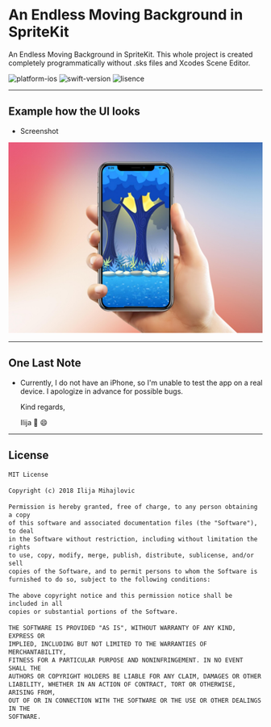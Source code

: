 # An Endless Moving Background in SpriteKit
An Endless Moving Background in SpriteKit. This whole project is created completely programmatically without .sks files and Xcodes Scene Editor.

![platform-ios](https://img.shields.io/badge/platform-ios-Blue.svg)
![swift-version](https://img.shields.io/badge/swift-4.2-LightBlue.svg)
![lisence](https://img.shields.io/badge/license-MIT-Lightgrey.svg)

___

## Example how the UI looks

* Screenshot

<img src="Image/Screenshot.jpg" width="800">

___

## One Last Note
* Currently, I do not have an iPhone, so I'm unable to test the app on a real device. I apologize in advance for possible bugs.

   Kind regards,

   Ilija 🖖 😄
___

## License
```
MIT License

Copyright (c) 2018 Ilija Mihajlovic

Permission is hereby granted, free of charge, to any person obtaining a copy
of this software and associated documentation files (the "Software"), to deal
in the Software without restriction, including without limitation the rights
to use, copy, modify, merge, publish, distribute, sublicense, and/or sell
copies of the Software, and to permit persons to whom the Software is
furnished to do so, subject to the following conditions:

The above copyright notice and this permission notice shall be included in all
copies or substantial portions of the Software.

THE SOFTWARE IS PROVIDED "AS IS", WITHOUT WARRANTY OF ANY KIND, EXPRESS OR
IMPLIED, INCLUDING BUT NOT LIMITED TO THE WARRANTIES OF MERCHANTABILITY,
FITNESS FOR A PARTICULAR PURPOSE AND NONINFRINGEMENT. IN NO EVENT SHALL THE
AUTHORS OR COPYRIGHT HOLDERS BE LIABLE FOR ANY CLAIM, DAMAGES OR OTHER
LIABILITY, WHETHER IN AN ACTION OF CONTRACT, TORT OR OTHERWISE, ARISING FROM,
OUT OF OR IN CONNECTION WITH THE SOFTWARE OR THE USE OR OTHER DEALINGS IN THE
SOFTWARE.
```
